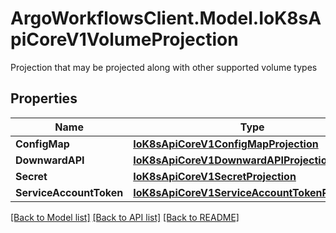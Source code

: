 # ArgoWorkflowsClient.Model.IoK8sApiCoreV1VolumeProjection
Projection that may be projected along with other supported volume types

## Properties

Name | Type | Description | Notes
------------ | ------------- | ------------- | -------------
**ConfigMap** | [**IoK8sApiCoreV1ConfigMapProjection**](IoK8sApiCoreV1ConfigMapProjection.md) |  | [optional] 
**DownwardAPI** | [**IoK8sApiCoreV1DownwardAPIProjection**](IoK8sApiCoreV1DownwardAPIProjection.md) |  | [optional] 
**Secret** | [**IoK8sApiCoreV1SecretProjection**](IoK8sApiCoreV1SecretProjection.md) |  | [optional] 
**ServiceAccountToken** | [**IoK8sApiCoreV1ServiceAccountTokenProjection**](IoK8sApiCoreV1ServiceAccountTokenProjection.md) |  | [optional] 

[[Back to Model list]](../README.md#documentation-for-models) [[Back to API list]](../README.md#documentation-for-api-endpoints) [[Back to README]](../README.md)

